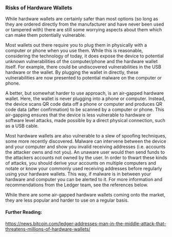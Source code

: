 ### Risks of Hardware Wallets

While hardware wallets are certainly safer than most options (so long as they are ordered directly from the manufacturer and have never been used or tampered with) there are still some worrying aspects about them which can make them potentially vulnerable.

Most wallets out there require you to plug them in physically with a computer or phone when you use them. While this is reasonable, considering the technology of today, it does expose the device to potential unknown vulnerabilities of the computer/phone and the hardware wallet itself. For example, there could be undiscovered vulnerabilities in the USB hardware or the wallet. By plugging the wallet in directly, these vulnerabilities are now presented to potential malware on the computer or phone.

A better, but somewhat harder to use approach, is an air-gapped hardware wallet. Here, the wallet is never plugging into a phone or computer. Instead, the device scans QR code data off a phone or computer and produces QR code data (after confirmation) to be scanned by a computer or phone. This air-gapping ensures that the device is less vulnerable to hardware or software level attacks, made possible by a direct physical connection, such as a USB cable.

Most hardware wallets are also vulnerable to a slew of spoofing techniques, some more recently discovered. Malware can intervene between the device and your computer and show you invalid receiving addresses (i.e. accounts the attacker owns and not you). An unaware user would then send funds to the attackers accounts not owned by the user. In order to thwart these kinds of attacks, you should derive your accounts on multiple computers and notate or know your commonly used receiving addresses before regularly using your hardware wallets. This way, if malware is in between your hardware and computer you can be alerted to it. For more information and recommendations from the Ledger team, see the references below.

While there are some air-gapped hardware wallets coming onto the market, they are less popular and harder to use on a regular basis.

#### Further Reading:
https://news.bitcoin.com/ledger-addresses-man-in-the-middle-attack-that-threatens-millions-of-hardware-wallets/
